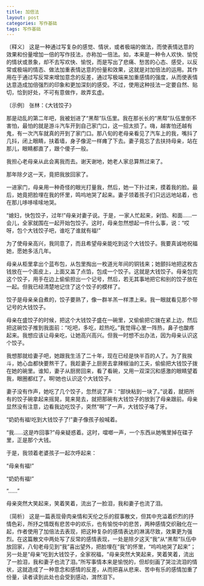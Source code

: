 ```yaml
---
title: 加倍法
layout: post
categories: 写作基础
tags: 写作基础
---
```


〔释义〕 这是一种通过写复杂的感觉、情状，或者极端的做法，而使表情达意的效果和份量增加一倍的写作技法，亦称加一倍法。如，本来是一种令人欢快、愉悦的情状或景象，却不去写欢快、愉悦，而是写出了悲痛、愁苦的心态、感受，以反常或极端的情态、做法加重表情达意的份量和效果，这就是对加倍法的运用。其作用在于通过写反常来增加意念的反差，通过写极端来加重感情的强度，从而使表情达意造成加倍强烈的印象和更加深刻的感受。不过，使用这种技法一定要自然、贴切，恰到好处，不可有意做作，故弄玄虚。

〔示例〕 张林：《大钱饺子》

那是动乱的第二年吧，我被划进了“黑帮”队伍里。我在那长长的“黑帮”队伍里倒不害怕，最怕的就是游斗汽车开到自己家门口，这一招太损了。嗨，越害怕还越有鬼，有一次汽车就真的开到了家门口。那八旬的老母亲看见了汽车上的我，嘴抖了几抖，闭上眼睛，扶着墙，身子像泥一样瘫了下去。妻子竟忘了去扶持母亲，站在那儿，眼睛都直了，跟个傻子一般。

我担心老母亲从此会离我而去。谢天谢地，她老人家总算熬过来了。

那年除夕这一天，竟把我放回家了。

一进家门，母亲用一种奇怪的眼光打量我，然后，她一下扑过来，摸着我的脸。最后，她竟把脸埋在我的怀里，鸣呜地哭了起来。妻子领着孩子们只远远地站着，也在那儿哆哆嗦嗦地哭。

“媳妇，快包饺子，过年!”母亲对妻子说。于是，一家人忙起来，剁馅、和面……一会儿，全家就围在一起开始包饺子。这时，母亲忽然想起一件什么事，说：“哎呀，包个大钱饺子吧，谁吃了谁就有福!”

为了使母亲高兴，我同意了，而且希望母亲能吃到这个大钱饺子。我要真诚地祝福她，愿她多活几年。

母亲从柜里拿出个蓝布包，从包里掏出一枚道光年间的铜钱来；她颤抖地把这枚古钱放在一个面皮上，上面又盖了点馅，包成一个饺子。这就是大钱饺子。母亲包完这个饺子，用手在边上偷偷担出一个记号，然后，若无其事地把它和别的饺子放在一起。但我已经清楚地记住了这个饺子的模样了。

饺子是母亲亲自煮的，饺子要熟了，像一群羊羔一样漂上来。我一眼就看见那个带记号的大钱饺子。

母亲在盛饺子的时候，把这个大钱饺子盛在一碗里，又偷偷把它拨在紧上边，然后把这碗饺子推到我面前：“吃吧，多吃，趁热吃。”我觉得心里一阵热，鼻子也酸疼起来。我想应该让母亲吃，让她高兴高兴。但我一时想不出办法，因为母亲认识这个饺子。

我想那就给妻子吧，她跟我生活了二十年，现在已经是快半百的人了。为了我挨斗，她心血都快要熬干了。我趁妻子上厨房去拿辣椒油的工夫，偷偷把大钱饺子拨在她的碗里。谁知，妻子从厨房回来，看了看碗，又用一双深沉和感激的眼睛望着我，眼圈都红了。啊!她也认识这个大钱饺子。

妻子没有作声，她吃了几个饺子，忽然说了声：“部快粘到一块了。”说着，就把所有的饺子碗拿起来摇晃，晃来晃去，就把那碗有大钱饺子的放到了母亲跟前。母亲显然没有注意，边看我边吃饺子，突然“啊”了一声，大钱饺子咯了牙。

“奶奶有福!吃到大钱饺子了!”妻子像孩子般喊着。

“我……这是咋回事?”母亲疑惑着。这时，噹啷一声，一个东西从她嘴里掉在碟子里，正是那个大钱。

于是，我领着老婆孩子一起次呼起来：

“母亲有福!”

“奶奶有福!”

“……”

母亲突然大笑起来，笑着笑着，流出了一脸泪，我和妻子也流了泪。

〔简析〕 这是一篇表现骨肉亲情和天伦之乐的叙事散文，但其中充溢着炽烈的抒情色彩，所抒之情既有悲苦中的欢乐，也有愉悦中的悲苦，两种感情交织融化在一起，作者使用了加倍法去表现，把这种复杂的感情表达的淋漓尽致，效果更为强烈。在这篇散文中两处写了反常的感情表现，一处是除夕这天“我”从“黑帮”队伍中放回家，八旬老母见到“我”喜出望外，把脸埋在“我”的怀里，“呜呜地哭了起来”；另一处是“母亲”吃到大钱饺子，全家祝福，“母亲突然大笑起来，笑着笑着，流出了一脸泪，我和妻子也流了泪。”所写事情本来是愉悦的，但却刻画了哭泣流泪的情状，这就造成了一种意念和感情的反差，从而把喜从悲来、苦中有乐的感情加重了份量，读者读到此处也会受到感动，潸然泪下。 